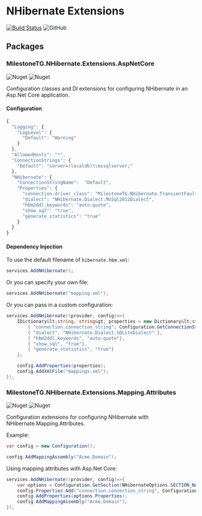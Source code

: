 # NHibernate Extensions

[![Build Status](https://milestonetg.visualstudio.com/Milestone/_apis/build/status/nhibernate-extensions?branchName=master)](https://milestonetg.visualstudio.com/Milestone/_build/latest?definitionId=35&branchName=master)
 ![GitHub](https://img.shields.io/github/license/milestonetg/nhibernate-extensions.svg)

## Packages

### MilestoneTG.NHibernate.Extensions.AspNetCore

![Nuget](https://img.shields.io/nuget/v/MilestoneTG.NHibernate.Extensions.AspNetCore.svg)
![Nuget](https://img.shields.io/nuget/dt/MilestoneTG.NHibernate.Extensions.AspNetCore.svg)

Configuration classes and DI extensions for configuring NHibernate in an Asp.Net Core application.

#### Configuration

``` js
{
  "Logging": {
    "LogLevel": {
      "Default": "Warning"
    }
  },
  "AllowedHosts": "*",
  "ConnectionStrings": {
    "Default": "server=(localdb)\\mssqlserver;"
  },
  "NHibernate": {
    "ConnectionStringName":  "Default",
    "Properties": {
      "connection.driver_class": "MilestoneTG.NHibernate.TransientFaultHandling.SqlServer.SqlAzureClientDriver, MilestoneTG.NHibernate.TransientFaultHandling.SqlServer",
      "dialect": "NHibernate.Dialect.MsSql2012Dialect",
      "hbm2ddl.keywords": "auto-quote",
      "show_sql": "true",
      "generate_statistics": "true"
    }
  }
}
```

#### Dependency Injection

To use the default filename of `hibernate.hbm.xml`:

``` cs
services.AddNHibernate();
```

Or you can specify your own file:

``` cs
services.AddNHibernate("mapping.xml");
```

Or you can pass in a custom configuration:

``` cs
services.AddNHibernate((provider, config)=>{
    IDictionary&lt;string, string&gt; properties = new Dictionary&lt;string, string&gt; {
        { "connection.connection_string", Configuration.GetConnectionString("Default") },
        { "dialect", "NHibernate.Dialect.SQLiteDialect" },
        { "hbm2ddl.keywords", "auto-quote"},
        { "show_sql", "true"},
        { "generate_statistics", "true"}
    };

    config.AddProperties(properties);
    config.AddXmlFile("mappings.xml");
});
```

### MilestoneTG.NHibernate.Extensions.Mapping.Attributes

![Nuget](https://img.shields.io/nuget/v/MilestoneTG.NHibernate.Extensions.Mapping.Attributes.svg)
![Nuget](https://img.shields.io/nuget/dt/MilestoneTG.NHibernate.Extensions.Mapping.Attributes.svg)

Configuration extensions for configuring NHibernate with NHibernate.Mapping.Attributes.

Example:

``` cs
var config = new Configuration();

config.AddMappingAssembly("Acme.Domain");
```

Using mapping attributes with Asp.Net Core:

``` cs
services.AddNHibernate((provider, config)=>{
    var options = Configuration.GetSection(NHibernateOptions.SECTION_NAME).Get<NHibernateOptions>();
    config.Properties.Add("connection.connection_string", Configuration.GetConnectionString(options.ConnectionStringName))
    config.AddProperties(options.Properties);
    config.AddMappingAssembly("Acme.Domain");
});
```

